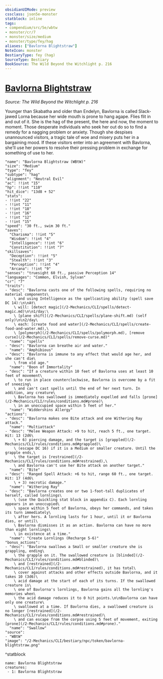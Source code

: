 ```yaml
---
obsidianUIMode: preview
cssclass: json5e-monster
statblock: inline
tags:
- compendium/src/5e/wbtw
- monster/cr/7
- monster/size/medium
- monster/type/fey/hag
aliases: ["Bavlorna Blightstraw"]
NoteIcon: monster
BestiaryType: fey (hag)
SourceType: Bestiary
BookSource: The Wild Beyond the Witchlight p. 216
---
```

# [Bavlorna Blightstraw](2-Mechanics/CLI/bestiary/npc/bavlorna-blightstraw-wbtw.md)
*Source: The Wild Beyond the Witchlight p. 216*  

Younger than Skabatha and older than Endelyn, Bavlorna is called Slack-jawed Lorna because her wide mouth is prone to hang agape. Flies flit in and out of it. She is the hag of the present, the here and now, the moment to moment. Those desperate individuals who seek her out do so to find a remedy for a nagging problem or anxiety. Though she despises unannounced visitors, a tragic tale of woe and misery puts her in a bargaining mood. If these visitors enter into an agreement with Bavlorna, she'll use her powers to resolve their pressing problem in exchange for something of use to her.

```statblock
"name": "Bavlorna Blightstraw (WBtW)"
"size": "Medium"
"type": "fey"
"subtype": "hag"
"alignment": "Neutral Evil"
"ac": !!int "15"
"hp": !!int "110"
"hit_dice": "13d8 + 52"
"stats":
- !!int "22"
- !!int "11"
- !!int "18"
- !!int "16"
- !!int "12"
- !!int "15"
"speed": "30 ft., swim 30 ft."
"saves":
  "Charisma": !!int "5"
  "Wisdom": !!int "4"
  "Intelligence": !!int "6"
  "Constitution": !!int "7"
"skillsaves":
  "Deception": !!int "5"
  "Stealth": !!int "3"
  "Perception": !!int "4"
  "Arcana": !!int "9"
"senses": "truesight 60 ft., passive Perception 14"
"languages": "Common, Elvish, Sylvan"
"cr": "7"
"traits":
- "desc": "Bavlorna casts one of the following spells, requiring no material components\
    \ and using Intelligence as the spellcasting ability (spell save DC 14):\n\nAt\
    \ will: [detect magic](/2-Mechanics/CLI/spells/detect-magic.md)\n\n1/day:\
    \ [plane shift](/2-Mechanics/CLI/spells/plane-shift.md) (self only)\n\n2/day\
    \ each: [create food and water](/2-Mechanics/CLI/spells/create-food-and-water.md),\
    \ [polymorph](/2-Mechanics/CLI/spells/polymorph.md), [remove curse](/2-Mechanics/CLI/spells/remove-curse.md)"
  "name": "spells"
- "desc": "Bavlorna can breathe air and water."
  "name": "Amphibious"
- "desc": "Bavlorna is immune to any effect that would age her, and she can't die\
    \ from old age."
  "name": "Boon of Immortality"
- "desc": "If a creature within 10 feet of Bavlorna uses at least 10 feet of movement\
    \ to run in place counterclockwise, Bavlorna is overcome by a fit of sneezing\
    \ and can't cast spells until the end of her next turn. In addition, any creature\
    \ Bavlorna has swallowed is immediately expelled and falls [prone](/2-Mechanics/CLI/rules/conditions.md#prone)\
    \ in an unoccupied space within 5 feet of her."
  "name": "Widdershins Allergy"
"actions":
- "desc": "Bavlorna makes one Bite attack and one Withering Ray attack."
  "name": "Multiattack"
- "desc": "Melee Weapon Attack: +9 to hit, reach 5 ft., one target. Hit: 13 (2d6\
    \ + 6) piercing damage, and the target is [grappled](/2-Mechanics/CLI/rules/conditions.md#grappled)\
    \ (escape DC 16) if it is a Medium or smaller creature. Until the grapple ends,\
    \ the target is [restrained](/2-Mechanics/CLI/rules/conditions.md#restrained),\
    \ and Bavlorna can't use her Bite attack on another target."
  "name": "Bite"
- "desc": "Ranged Spell Attack: +6 to hit, range 60 ft., one target. Hit: 17 (4d6\
    \ + 3) necrotic damage."
  "name": "Withering Ray"
- "desc": "Bavlorna creates one or two 1-foot-tall duplicates of herself, called lornlings\
    \ (use the Quickling stat block in appendix C). Each lornling appears in an unoccupied\
    \ space within 5 feet of Bavlorna, obeys her commands, and takes its turn immediately\
    \ after hers. A lornling lasts for 1 hour, until it or Bavlorna dies, or until\
    \ Bavlorna dismisses it as an action. Bavlorna can have no more than eight lornlings\
    \ in existence at a time."
  "name": "Create Lornlings (Recharge 5-6)"
"bonus_actions":
- "desc": "Bavlorna swallows a Small or smaller creature she is grappling, ending\
    \ the grapple on it. The swallowed creature is [blinded](/2-Mechanics/CLI/rules/conditions.md#blinded)\
    \ and [restrained](/2-Mechanics/CLI/rules/conditions.md#restrained), it has total\
    \ cover against attacks and other effects outside Bavlorna, and it takes 10 (3d6)\
    \ acid damage at the start of each of its turns. If the swallowed creature is\
    \ one of Bavlorna's lornlings, Bavlorna gains all the lornling's memories when\
    \ the acid damage reduces it to 0 hit points.\n\nBavlorna can have only one creature\
    \ swallowed at a time. If Bavlorna dies, a swallowed creature is no longer [restrained](/2-Mechanics/CLI/rules/conditions.md#restrained)\
    \ and can escape from the corpse using 5 feet of movement, exiting [prone](/2-Mechanics/CLI/rules/conditions.md#prone)."
  "name": "Swallow"
"source":
- "WBtW"
"image": "/2-Mechanics/CLI/bestiary/npc/token/bavlorna-blightstraw.png"
```
^statblock

```encounter-table
name: Bavlorna Blightstraw
creatures:
 - 1: Bavlorna Blightstraw
```